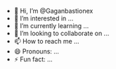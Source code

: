 - 👋 Hi, I’m @Gaganbastionex
- 👀 I’m interested in ...
- 🌱 I’m currently learning ...
- 💞️ I’m looking to collaborate on ...
- 📫 How to reach me ...
- 😄 Pronouns: ...
- ⚡ Fun fact: ...

<!---
Gaganbastionex/Gaganbastionex is a ✨ special ✨ repository because its `README.md` (this file) appears on your GitHub profile.
You can click the Preview link to take a look at your changes.
--->
